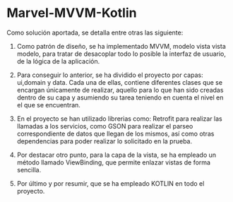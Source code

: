 # Marvel-MVVM-Kotlin

Como solución aportada, se detalla entre otras las siguiente:

1. Como patrón de diseño, se ha implementado MVVM, modelo vista vista modelo, para tratar de desacoplar todo lo posible la interfaz de usuario, de la lógica de la aplicación.

2. Para conseguir lo anterior, se ha dividido el proyecto por capas: ui,domain y data. Cada una de ellas, contiene diferentes clases que se encargan únicamente de realizar, aquello
para lo que han sido creadas dentro de su capa y asumiendo su tarea teniendo en cuenta el nivel en el que se encuentran.

3. En el proyecto se han utilizado librerias como: Retrofit para realizar las llamadas a los servicios, como GSON para realizar el parseo correspondiente de datos que llegan de los mismos,
así como otras dependencias para poder realizar lo solicitado en la prueba.

4. Por destacar otro punto, para la capa de la vista, se ha empleado un método llamado ViewBinding, que permite enlazar vistas de forma sencilla.

5. Por último y por resumir, que se ha empleado KOTLIN en todo el proyecto.
